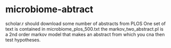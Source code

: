 # microbiome-abtract
scholar.r should download some number of abstracts from PLOS
One set of text is contained in microbiome_plos_500.txt
the markov_two_abstract.pl is a 2nd order markov model that makes an abstract from which you cna then test hypotheses.